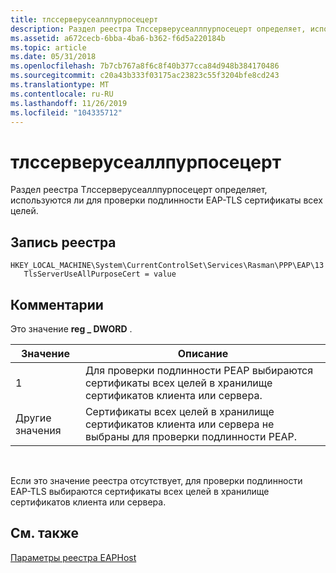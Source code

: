 ```yaml
---
title: тлссерверусеаллпурпосецерт
description: Раздел реестра Тлссерверусеаллпурпосецерт определяет, используются ли для проверки подлинности EAP-TLS сертификаты всех целей.
ms.assetid: a672cecb-6bba-4ba6-b362-f6d5a220184b
ms.topic: article
ms.date: 05/31/2018
ms.openlocfilehash: 7b7cb767a8f6c8f40b377cca84d948b384170486
ms.sourcegitcommit: c20a43b333f03175ac23823c55f3204bfe8cd243
ms.translationtype: MT
ms.contentlocale: ru-RU
ms.lasthandoff: 11/26/2019
ms.locfileid: "104335712"
---
```

# <a name="tlsserveruseallpurposecert"></a>тлссерверусеаллпурпосецерт

Раздел реестра Тлссерверусеаллпурпосецерт определяет, используются ли для проверки подлинности EAP-TLS сертификаты всех целей.

## <a name="registry-entry"></a>Запись реестра

```
HKEY_LOCAL_MACHINE\System\CurrentControlSet\Services\Rasman\PPP\EAP\13
   TlsServerUseAllPurposeCert = value
```

## <a name="remarks"></a>Комментарии

Это значение **reg \_ DWORD** .



| Значение        | Описание                                                                                                      |
|--------------|------------------------------------------------------------------------------------------------------------------|
| 1            | Для проверки подлинности PEAP выбираются сертификаты всех целей в хранилище сертификатов клиента или сервера.     |
| Другие значения | Сертификаты всех целей в хранилище сертификатов клиента или сервера не выбраны для проверки подлинности PEAP. |



 

Если это значение реестра отсутствует, для проверки подлинности EAP-TLS выбираются сертификаты всех целей в хранилище сертификатов клиента или сервера.

## <a name="related-topics"></a>См. также

<dl> <dt>

[Параметры реестра EAPHost](eaphost-registry-settings.md)
</dt> </dl>

 

 




